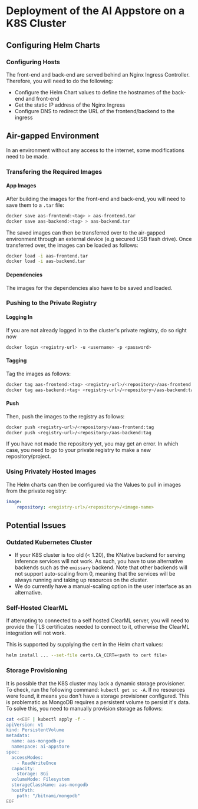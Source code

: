 # Deployment of the AI Appstore on a K8S Cluster

## Configuring Helm Charts

### Configuring Hosts
The front-end and back-end are served behind an Nginx Ingress Controller. Therefore, you will need to do the following:
- Configure the Helm Chart values to define the hostnames of the back-end and front-end
- Get the static IP address of the Nginx Ingress
- Configure DNS to redirect the URL of the frontend/backend to the ingress

## Air-gapped Environment
In an environment without any access to the internet, some modifications need to be made.

### Transfering the Required Images
#### App Images
After building the images for the front-end and back-end, you will need to save them to a `.tar` file:
```bash
docker save aas-frontend:<tag> > aas-frontend.tar
docker save aas-backend:<tag> > aas-backend.tar
```

The saved images can then be transferred over to the air-gapped environment through an external device (e.g secured USB flash drive). Once transferred over, the images can be loaded as follows:
```bash
docker load -i aas-frontend.tar
docker load -i aas-backend.tar
```
#### Dependencies
The images for the dependencies also have to be saved and loaded.
### Pushing to the Private Registry
#### Logging In
If you are not already logged in to the cluster's private registry, do so right now
```bash
docker login <registry-url> -u <username> -p <password>
```
#### Tagging
Tag the images as follows:
```bash
docker tag aas-frontend:<tag> <registry-url>/<repository>/aas-frontend:tag
docker tag aas-backend:<tag> <registry-url>/<repository>/aas-backend:tag
```

#### Push
Then, push the images to the registry as follows:
```bash
docker push <registry-url>/<repository>/aas-frontend:tag
docker push <registry-url>/<repository>/aas-backend:tag
```
If you have not made the repository yet, you may get an error. In which case, you need to go to your private registry to make a new repository/project.

### Using Privately Hosted Images
The Helm charts can then be configured via the Values to pull in images from the private registry:

```yaml
image:
    repository: <registry-url>/<repository>/<image-name>
```

## Potential Issues

### Outdated Kubernetes Cluster
- If your K8S cluster is too old (< 1.20), the KNative backend for serving inference services will not work. As such, you have to use alternative backends such as the `emissary` backend. Note that other backends will not support auto-scaling from 0, meaning that the services will be always running and taking up resources on the cluster. 
- We do currently have a manual-scaling option in the user interface as an alternative.

### Self-Hosted ClearML
If attempting to connected to a self hosted ClearML server, you will need to provide the TLS certificates needed to connect to it, otherwise the ClearML integration will not work. 

This is supported by supplying the cert in the Helm chart values:

```bash
helm install ... --set-file certs.CA_CERT=<path to cert file>
```

### Storage Provisioning
It is possible that the K8S cluster may lack a dynamic storage provisioner. To check, run the following command: `kubectl get sc -A`. If no resources were found, it means you don't have a storage provisioner configured. This is problematic as MongoDB requires a persistent volume to persist it's data. To solve this, you need to manually provision storage as follows:

```bash
cat <<EOF | kubectl apply -f -
apiVersion: v1
kind: PersistentVolume
metadata:
  name: aas-mongodb-pv
  namespace: ai-appstore
spec:
  accessModes:
    - ReadWriteOnce
  capacity:
    storage: 8Gi
  volumeMode: Filesystem
  storageClassName: aas-mongodb
  hostPath:
    path: "/bitnami/mongodb"
EOF
```